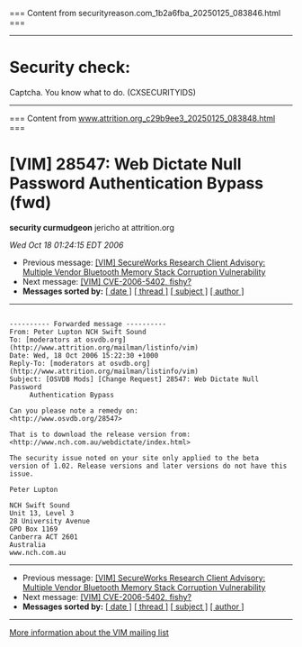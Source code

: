 === Content from securityreason.com_1b2a6fba_20250125_083846.html ===


---

# Security check:

Captcha. You know what to do. (CXSECURITYIDS)

---



=== Content from www.attrition.org_c29b9ee3_20250125_083848.html ===

# [VIM] 28547: Web Dictate Null Password Authentication Bypass (fwd)

**security curmudgeon**
jericho at attrition.org

*Wed Oct 18 01:24:15 EDT 2006*

* Previous message: [[VIM] SecureWorks Research Client Advisory: Multiple Vendor Bluetooth Memory Stack Corruption Vulnerability](001092.html)
* Next message: [[VIM] CVE-2006-5402, fishy?](001087.html)
* **Messages sorted by:**
  [[ date ]](date.html#1086)
  [[ thread ]](thread.html#1086)
  [[ subject ]](subject.html#1086)
  [[ author ]](author.html#1086)

---

```

---------- Forwarded message ----------
From: Peter Lupton NCH Swift Sound
To: [moderators at osvdb.org](http://www.attrition.org/mailman/listinfo/vim)
Date: Wed, 18 Oct 2006 15:22:30 +1000
Reply-To: [moderators at osvdb.org](http://www.attrition.org/mailman/listinfo/vim)
Subject: [OSVDB Mods] [Change Request] 28547: Web Dictate Null Password
     Authentication Bypass

Can you please note a remedy on:
<http://www.osvdb.org/28547>

That is to download the release version from:
<http://www.nch.com.au/webdictate/index.html>

The security issue noted on your site only applied to the beta
version of 1.02. Release versions and later versions do not have this issue.

Peter Lupton

NCH Swift Sound
Unit 13, Level 3
28 University Avenue
GPO Box 1169
Canberra ACT 2601
Australia
www.nch.com.au

```

---

* Previous message: [[VIM] SecureWorks Research Client Advisory: Multiple Vendor Bluetooth Memory Stack Corruption Vulnerability](001092.html)
* Next message: [[VIM] CVE-2006-5402, fishy?](001087.html)
* **Messages sorted by:**
  [[ date ]](date.html#1086)
  [[ thread ]](thread.html#1086)
  [[ subject ]](subject.html#1086)
  [[ author ]](author.html#1086)

---

[More information about the VIM
mailing list](http://www.attrition.org/mailman/listinfo/vim)


